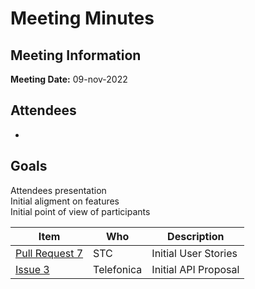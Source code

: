 # Meeting Minutes
## Meeting Information
**Meeting Date:** 09-nov-2022

## Attendees
- <TBC>

## Goals
Attendees presentation </br>
Initial aligment on features </br>
Initial point of view of participants

Item | Who | Description
---- | ---- | ----
[Pull Request 7](https://github.com/camaraproject/CarrierBillingCheckOut/pull/7) | STC | Initial User Stories
[Issue 3](https://github.com/camaraproject/CarrierBillingCheckOut/issues/3) | Telefonica | Initial API Proposal
